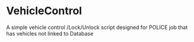 # VehicleControl
A simple vehicle control /Lock/Unlock script designed for POLICE job that has vehicles not linked to Database
